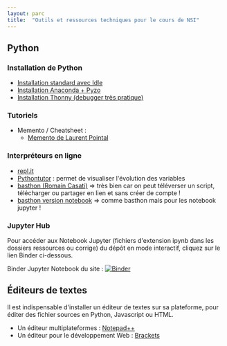 ```yaml
---
layout: parc
title:  "Outils et ressources techniques pour le cours de NSI"
---
```



## Python 

### Installation de Python

- [Installation standard avec Idle](https://www.python.org/downloads/)
- [Installation Anaconda + Pyzo](https://pyzo.org/start.html)
- [Installation Thonny (debugger très pratique)](https://thonny.org/)

### Tutoriels

* Memento / Cheatsheet :
  * [Memento de Laurent Pointal](https://perso.limsi.fr/pointal/_media/python:cours:mementopython3.pdf)
  
### Interpréteurs en ligne 

- [repl.it](https://repl.it/languages/python3)
- [Pythontutor](http://pythontutor.com/)  : permet de visualiser l'évolution des variables
- [basthon (Romain Casati)](https://frederic-junier.org/basthon/) => très bien car on peut téléverser un script, télécharger ou partager en lien et sans créer de compte !
- [basthon version notebook](https://notebook.basthon.fr/) => comme basthon mais pour les notebook jupyter !


### Jupyter Hub

Pour accéder aux Notebook Jupyter (fichiers d'extension ipynb dans les dossiers ressources ou corrige) du dépôt en mode interactif, cliquez sur le lien Binder ci-dessous.

<p>Binder Jupyter Notebook du site : 
  <a href="https://mybinder.org/v2/gh/parc-nsi/premiere-nsi/HEAD"> 
    <img src="https://mybinder.org/badge_logo.svg" alt="Binder"> </a>
    </p>



## Éditeurs de textes 

Il est indispensable d'installer un éditeur de textes sur sa plateforme, pour éditer des fichier sources en Python, Javascript ou HTML.

* Un éditeur multiplateformes : [Notepad++](https://notepad-plus-plus.org/)
* Un éditeur pour le développement Web : [Brackets](http://brackets.io/)


